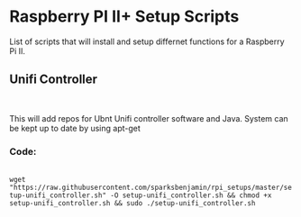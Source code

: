 <h1>Raspberry PI II+ Setup Scripts</h1>

List of scripts that will install and setup differnet functions for a Raspberry Pi II.  

<h2>Unifi Controller</h2><br />
  <p>This will add repos for Ubnt Unifi controller software and Java.  System can be kept up to date by using apt-get</br>
  </p>
  
  <p>
  <h3>Code:</h3><br/>
  <code>wget "https://raw.githubusercontent.com/sparksbenjamin/rpi_setups/master/setup-unifi_controller.sh" -O setup-unifi_controller.sh && chmod +x setup-unifi_controller.sh && sudo ./setup-unifi_controller.sh</code>
  </p>
